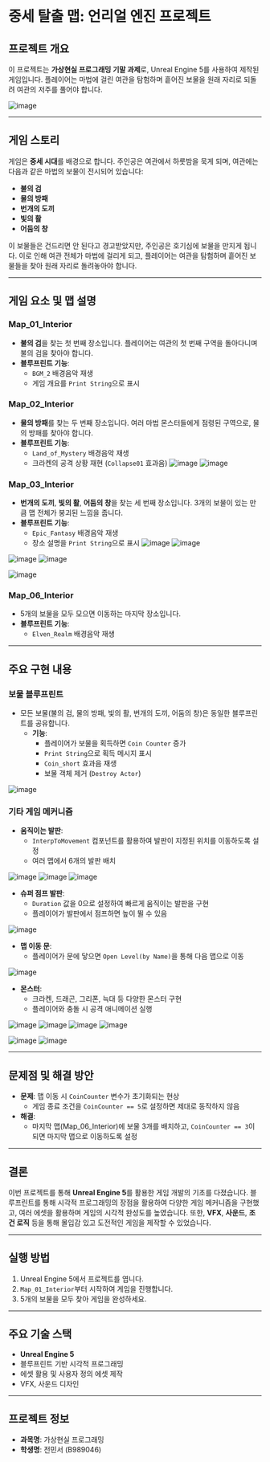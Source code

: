 # 중세 탈출 맵: 언리얼 엔진 프로젝트

## 프로젝트 개요
이 프로젝트는 **가상현실 프로그래밍 기말 과제**로, Unreal Engine 5를 사용하여 제작된 게임입니다. 플레이어는 마법에 걸린 여관을 탐험하며 흩어진 보물을 원래 자리로 되돌려 여관의 저주를 풀어야 합니다.

![image](https://github.com/user-attachments/assets/bd7a29fa-badb-4a59-96e7-eb03235dd16b)

---

## 게임 스토리
게임은 **중세 시대**를 배경으로 합니다. 주인공은 여관에서 하룻밤을 묵게 되며, 여관에는 다음과 같은 마법의 보물이 전시되어 있습니다:
- **불의 검**
- **물의 방패**
- **번개의 도끼**
- **빛의 활**
- **어둠의 창**

이 보물들은 건드리면 안 된다고 경고받았지만, 주인공은 호기심에 보물을 만지게 됩니다. 이로 인해 여관 전체가 마법에 걸리게 되고, 플레이어는 여관을 탐험하며 흩어진 보물들을 찾아 원래 자리로 돌려놓아야 합니다.

---

## 게임 요소 및 맵 설명

### Map_01_Interior
- **불의 검**을 찾는 첫 번째 장소입니다. 플레이어는 여관의 첫 번째 구역을 돌아다니며 불의 검을 찾아야 합니다.
- **블루프린트 기능**: 
  - `BGM_2` 배경음악 재생
  - 게임 개요를 `Print String`으로 표시

### Map_02_Interior
- **물의 방패**를 찾는 두 번째 장소입니다. 여러 마법 몬스터들에게 점령된 구역으로, 물의 방패를 찾아야 합니다.
- **블루프린트 기능**:
  - `Land_of_Mystery` 배경음악 재생
  - 크라켄의 공격 상황 재현 (`Collapse01` 효과음)
![image](https://github.com/user-attachments/assets/59608774-40e3-4c00-a91b-7b864b9cc6f5)
![image](https://github.com/user-attachments/assets/e188d708-de9a-4f28-b381-c3239429ed9c)

### Map_03_Interior
- **번개의 도끼**, **빛의 활**, **어둠의 창**을 찾는 세 번째 장소입니다. 3개의 보물이 있는 만큼 맵 전체가 붕괴된 느낌을 줍니다.
- **블루프린트 기능**:
  - `Epic_Fantasy` 배경음악 재생
  - 장소 설명을 `Print String`으로 표시
![image](https://github.com/user-attachments/assets/428acb4b-cabc-45de-a0b7-55a374068a19)
![image](https://github.com/user-attachments/assets/5a0b7412-60e1-498b-938c-5de484b03177)

![image](https://github.com/user-attachments/assets/ed2a3d51-eab0-4e59-9628-54ac1a039511)
![image](https://github.com/user-attachments/assets/9c0359f2-c4dc-4994-a01e-f4b49e7c8f31)

![image](https://github.com/user-attachments/assets/212e69d9-2b38-48a1-97fa-89681fa000ba)

### Map_06_Interior
- 5개의 보물을 모두 모으면 이동하는 마지막 장소입니다.
- **블루프린트 기능**:
  - `Elven_Realm` 배경음악 재생

---

## 주요 구현 내용

### 보물 블루프린트
- 모든 보물(불의 검, 물의 방패, 빛의 활, 번개의 도끼, 어둠의 창)은 동일한 블루프린트를 공유합니다.
  - **기능**:
    - 플레이어가 보물을 획득하면 `Coin Counter` 증가
    - `Print String`으로 획득 메시지 표시
    - `Coin_short` 효과음 재생
    - 보물 객체 제거 (`Destroy Actor`)
   
  
![image](https://github.com/user-attachments/assets/d949465c-3566-4bb1-8a4c-4c72927e80ed)

### 기타 게임 메커니즘
- **움직이는 발판**:
  - `InterpToMovement` 컴포넌트를 활용하여 발판이 지정된 위치를 이동하도록 설정
  - 여러 맵에서 6개의 발판 배치
 
  
 ![image](https://github.com/user-attachments/assets/53f8b078-25f2-44f6-9ca2-6fb89fbef486)
 ![image](https://github.com/user-attachments/assets/27310bda-e395-4963-9c4c-7c727e497966)
 ![image](https://github.com/user-attachments/assets/b44fd68e-0eca-42e8-ad8f-54d46270a726)

  
- **슈퍼 점프 발판**:
  - `Duration` 값을 0으로 설정하여 빠르게 움직이는 발판을 구현
  - 플레이어가 발판에서 점프하면 높이 뛸 수 있음
 
  
![image](https://github.com/user-attachments/assets/faad3ceb-6554-4b54-8c28-76c23b702f47)

- **맵 이동 문**:
  - 플레이어가 문에 닿으면 `Open Level(by Name)`을 통해 다음 맵으로 이동
 
  
![image](https://github.com/user-attachments/assets/3e87b2e5-8592-4f62-be7f-bdc33c89336b)

- **몬스터**:
  - 크라켄, 드래곤, 그리폰, 늑대 등 다양한 몬스터 구현
  - 플레이어와 충돌 시 공격 애니메이션 실행
 
  
![image](https://github.com/user-attachments/assets/0e043103-7e75-473a-8396-0fc18042f74e)
![image](https://github.com/user-attachments/assets/e2645c30-a273-4dba-8f3c-8bac32020d71)
![image](https://github.com/user-attachments/assets/2fb0eaf9-3a71-4b09-96b5-1da7e27b5ac0)
![image](https://github.com/user-attachments/assets/564c6ee6-b266-4743-8ef1-6a41e4815af6)

![image](https://github.com/user-attachments/assets/b5c8a2dc-4b8a-43a2-9480-8f6bfc293301)
![image](https://github.com/user-attachments/assets/e38ad5c6-b32c-40e8-849c-82d213356d46)

---

## 문제점 및 해결 방안
- **문제**: 맵 이동 시 `CoinCounter` 변수가 초기화되는 현상
  - 게임 종료 조건을 `CoinCounter == 5`로 설정하면 제대로 동작하지 않음
- **해결**: 
  - 마지막 맵(Map_06_Interior)에 보물 3개를 배치하고, `CoinCounter == 3`이 되면 마지막 맵으로 이동하도록 설정

---

## 결론
이번 프로젝트를 통해 **Unreal Engine 5**를 활용한 게임 개발의 기초를 다졌습니다. 블루프린트를 통해 시각적 프로그래밍의 장점을 활용하여 다양한 게임 메커니즘을 구현했고, 여러 에셋을 활용하며 게임의 시각적 완성도를 높였습니다. 또한, **VFX**, **사운드**, **조건 로직** 등을 통해 몰입감 있고 도전적인 게임을 제작할 수 있었습니다.

---

## 실행 방법
1. Unreal Engine 5에서 프로젝트를 엽니다.
2. `Map_01_Interior`부터 시작하여 게임을 진행합니다.
3. 5개의 보물을 모두 찾아 게임을 완성하세요.

---

## 주요 기술 스택
- **Unreal Engine 5**
- 블루프린트 기반 시각적 프로그래밍
- 에셋 활용 및 사용자 정의 에셋 제작
- VFX, 사운드 디자인

---

## 프로젝트 정보
- **과목명**: 가상현실 프로그래밍
- **학생명**: 전민서 (B989046)
